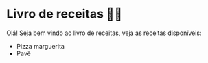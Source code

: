 # Livro de receitas :man_cook:

Olá! Seja bem vindo ao livro de receitas, veja as receitas disponíveis:

- Pizza marguerita
- Pavê
